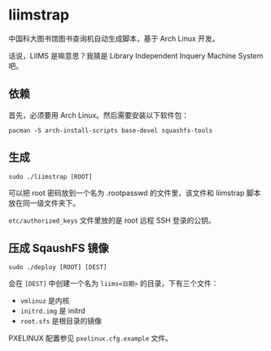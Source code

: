 # liimstrap

中国科大图书馆图书查询机自动生成脚本，基于 Arch Linux 开发。

话说，LIIMS 是嘛意思？我猜是 Library Independent Inquery Machine System 吧。

## 依赖

首先，必须要用 Arch Linux。然后需要安装以下软件包：

```
pacman -S arch-install-scripts base-devel squashfs-tools
```

## 生成

```
sudo ./liimstrap [ROOT]
```

可以把 root 密码放到一个名为 .rootpasswd 的文件里，该文件和 liimstrap 脚本放在同一级文件夹下。

`etc/authorized_keys` 文件里放的是 root 远程 SSH 登录的公钥。

## 压成 SqaushFS 镜像

```
sudo ./deploy [ROOT] [DEST]
```

会在 `[DEST]` 中创建一个名为 `liims<日期>` 的目录，下有三个文件：
* `vmlinuz` 是内核
* `initrd.img` 是 initrd
* `root.sfs` 是根目录的镜像

PXELINUX 配置参见 `pxelinux.cfg.example` 文件。

